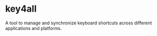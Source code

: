 # key4all

A tool to manage and synchronize keyboard shortcuts across different applications and platforms.